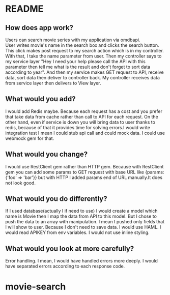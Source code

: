 # README

## How does app work?

Users can search movie series with my application via omdbapi.  
User writes movie's name in the search box and clicks the search button. This click makes post request to my search action which is in my controller. With that, I take the name parameter from user.  Then my controller says to my service layer "Hey I need your help please call the API with this parameter then tell me what is the result and don't forget to sort data according to year". And then my service makes GET request to API, receive data, sort data then deliver to controller back. My controller receives data from service layer then delivers to View layer.

## What would you add?

I would add Redis maybe. Because each request has a cost and you prefer that take data from cache rather than call to API for each request.  On the other hand, even if service is down you will bring data to user thanks to redis, because of that it provides time for solving errors.I would write integration test I mean I could stub api call and could mock data. I could use webmock gem for that. 

## What would you change?

I would use RestClient gem rather than HTTP gem. Because with RestClient gem you can add some params to GET request with base URL like {params: {'foo' => 'bar'}} but with HTTP I added params end of URL manually.It does not look good. 


## What would you do differently?

If I used database(actually I if need to use) I would create a model which name is Movie then I map the data from API to this model. But I chose to push the data to an array with manipulation. I mean I pushed only fields that I will show to user. Because I don't need to save data. I would use HAML. I would read APIKEY from env variables. I would not use inline styling.

## What would you look at more carefully?

Error handling. I mean, I would have handled errors more deeply. I would have separated errors according to each response code.



# movie-search
